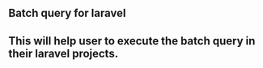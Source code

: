 
## Batch query for laravel

## This will help user to execute the batch query in their laravel projects.